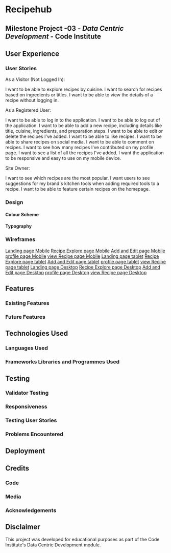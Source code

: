 # Recipehub

## Milestone Project -03 - _Data Centric Development_ - Code Institute



## User Experience

### User Stories

As a Visitor (Not Logged In):

I want to be able to explore recipes by cuisine.
I want to search for recipes based on ingredients or titles.
I want to be able to view the details of a recipe without logging in.


As a Registered User:

I want to be able to log in to the application.
I want to be able to log out of the application.
I want to be able to add a new recipe, including details like title, cuisine, ingredients, and preparation steps.
I want to be able to edit or delete the recipes I've added.
I want to be able to like recipes.
I want to be able to share recipes on social media.
I want to be able to comment on recipes.
I want to see how many recipes I've contributed on my profile page.
I want to see a list of all the recipes I've added.
I want the application to be responsive and easy to use on my mobile device.

Site Owner:

I want to see which recipes are the most popular.
I want users to see suggestions for my brand's kitchen tools when adding required tools to a recipe.
I want to be able to feature certain recipes on the homepage.


### Design



#### Colour Scheme



#### Typography



### Wireframes

[Landing page Mobile](./recipehub/static/assets/wireframes/mobile-home.jpg)
[Recipe Explore page Mobile](./recipehub/static/assets/wireframes/mobile-recipe-explore.jpg)
[Add and Edit page Mobile](./recipehub/static/assets/wireframes/mobile-add-edit.jpg)
[profile page Mobile](./recipehub/static/assets/wireframes/mobile-profile.jpg)
[view Recipe page Mobile](./recipehub/static/assets/wireframes/mobile-recipe.jpg)
[Landing page tablet](./recipehub/static/assets/wireframes/tablet-home.jpg)
[Recipe Explore page tablet](./recipehub/static/assets/wireframes/tablet-recipe-explore.jpg)
[Add and Edit page tablet](./recipehub/static/assets/wireframes/Add-edit-recipe.jpg)
[profile page tablet](./recipehub/static/assets/wireframes/tablet-profile.jpg)
[view Recipe page tablet](./recipehub/static/assets/wireframes/tablet-recipe.jpg)
[Landing page Desktop](./recipehub/static/assets/wireframes/Home-page.jpg)
[Recipe Explore page Desktop](./recipehub/static/assets/wireframes/Recipe-Explore-page.jpg)
[Add and Edit page Desktop](./recipehub/static/assets/wireframes/Add-edit-recipe.jpg)
[profile page Desktop](./recipehub/static/assets/wireframes/profile-page.jpg)
[view Recipe page Desktop](./recipehub/static/assets/wireframes/Recipe-view-page.jpg)


## Features

### Existing Features



### Future Features



## Technologies Used


### Languages Used


### Frameworks Libraries and Programmes Used



## Testing

### Validator Testing



### Responsiveness




### Testing User Stories



### Problems Encountered



## Deployment



## Credits

### Code


### Media


### Acknowledgements



## Disclaimer

This project was developed for educational purposes as part of the Code Institute's Data Centric Development module.
